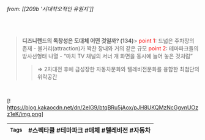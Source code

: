 
###### from: [[209b '시대착오적인 유원지']]

<br/>

>**디즈니랜드의 독창성은 도대체 어떤 것일까? (134)**>
><span style = "color: red">point 1</span>: 드넓은 주차장의 존재 - 볼거리(attraction)가 꽉찬 장내와 거의 같은 규모 
><span style = "color: red">point 2</span>: 테마파크들의 방사선형태 나열 - “마치 TV 채널의 서너 개 화면을 동시에 늘어 놓은 것처럼” 
>>⇒ 2차대전 후에 급성장한 자동차문화와 텔레비전문화를 융합한 최첨단의 위락공간 

<br/>

[! https://blog.kakaocdn.net/dn/2elG9/btqBRu5jAox/pJH8UKQMzNcGgvnUOzz1eK/img.png]

| <small> Tags </small> | #스펙타클 #테마파크 #매체 #텔레비전 #자동차 |
| --- | --- |
